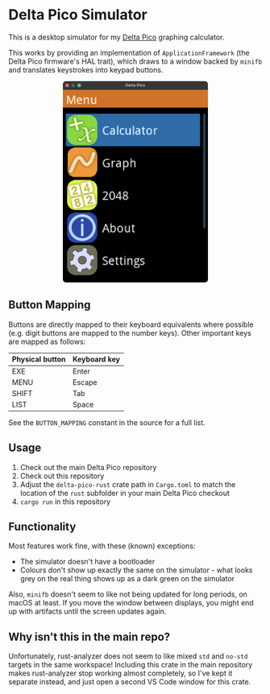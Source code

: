 # Delta Pico Simulator

This is a desktop simulator for my [Delta Pico](https://github.com/AaronC81/delta-pico) graphing
calculator.

This works by providing an implementation of `ApplicationFramework` (the Delta Pico firmware's HAL
trait), which draws to a window backed by `minifb` and translates keystrokes into keypad buttons.

<p align="center">
    <img
        src="img/screenshot.png"
        alt="A screenshot of the simulator running on macOS, showing the Delta Pico's main menu screen."
        height="400">
</p>

## Button Mapping

Buttons are directly mapped to their keyboard equivalents where possible (e.g. digit buttons are
mapped to the number keys). Other important keys are mapped as follows:

| Physical button | Keyboard key |
|---|---|
| EXE | Enter |
| MENU | Escape |
| SHIFT | Tab | 
| LIST | Space |

See the `BUTTON_MAPPING` constant in the source for a full list.

## Usage

1. Check out the main Delta Pico repository
2. Check out this repository
3. Adjust the `delta-pico-rust` crate path in `Cargo.toml` to match the location of the `rust`
   subfolder in your main Delta Pico checkout
4. `cargo run` in this repository

## Functionality 

Most features work fine, with these (known) exceptions:

- The simulator doesn't have a bootloader
- Colours don't show up exactly the same on the simulator - what looks grey on the real thing shows
  up as a dark green on the simulator

Also, `minifb` doesn't seem to like not being updated for long periods, on macOS at least. If you
move the window between displays, you might end up with artifacts until the screen updates again.

## Why isn't this in the main repo?

Unfortunately, rust-analyzer does not seem to like mixed `std` and `no-std` targets in the same 
workspace! Including this crate in the main repository makes rust-analyzer stop working almost
completely, so I've kept it separate instead, and just open a second VS Code window for this crate.
